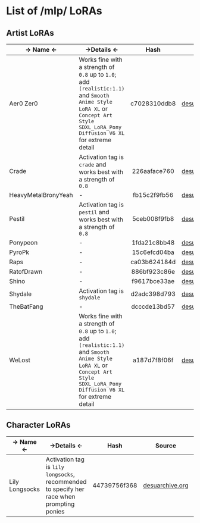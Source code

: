 # List of /mlp/ LoRAs

## Artist LoRAs

-> Name <- | ->Details <- | Hash |  Source | Samples | Download
------ | ------ | :----: | :----: | :----: | :----:
Aer0 Zer0 | Works fine with a strength of `0.8` up to `1.0`; add `(realistic:1.1)` and `Smooth Anime Style LoRA XL` or `Concept Art Style SDXL_LoRA_Pony Diffusion V6 XL` for extreme detail | c7028310ddb8 | [desuarchive.org](https://www.desuarchive.org/mlp/post/40892871) | [catbox.moe](https://catbox.moe/c/zaj5t0)  | catbox\.moe [1](https://files.catbox.moe/b7uzxm.001) [2](https://files.catbox.moe/537vgi.002) [pomf.lain.la](http://pomf2.lain.la/f/53amu.safetensors)
Crade  | Activation tag is `crade` and works best with a strength of `0.8` | 226aaface760 | [desuarchive.org](https://www.desuarchive.org/mlp/post/40861670) | [catbox.moe](https://catbox.moe/c/zwuay5)  | [catbox.moe](https://files.catbox.moe/moo0fj.7z)
HeavyMetalBronyYeah  | - | fb15c2f9fb56 | [desuarchive.org](https://www.desuarchive.org/mlp/post/40888867) | [catbox.moe](https://catbox.moe/c/hutk05) | [catbox.moe](https://files.catbox.moe/ywgog1.7z)
Pestil  | Activation tag is `pestil` and works best with a strength of `0.8` | 5ceb008f9fb8 | [desuarchive.org](https://www.desuarchive.org/mlp/post/40861655) | [catbox.moe](https://catbox.moe/c/4auxaf) | [catbox.moe](https://files.catbox.moe/8z4fu0.7z)
Ponypeon  | - | 1fda21c8bb48 | [desuarchive.org](https://www.desuarchive.org/mlp/post/40896250) | [catbox.moe](https://catbox.moe/c/x4q2b5) | [catbox.moe](https://files.catbox.moe/czj7c9.7z)
PyroPk | - | 15c6efcd04ba | [desuarchive.org](https://www.desuarchive.org/mlp/post/40886091) | [catbox.moe](https://catbox.moe/c/87e8na)  | [catbox.moe](https://files.catbox.moe/9asbg3.7z)
Raps | - | ca03b624184d | [desuarchive.org](https://www.desuarchive.org/mlp/post/40891588)  | [catbox.moe](https://catbox.moe/c/v5ktqj)  | [catbox.moe](https://files.catbox.moe/bdoi9s.7z)
RatofDrawn  | - | 886bf923c86e | [desuarchive.org](https://www.desuarchive.org/mlp/post/40883780)  | [catbox.moe](https://catbox.moe/c/x5uchq) | [catbox.moe](https://files.catbox.moe/arw47v.7z)
Shino | - | f9617bce33ae | [desuarchive.org](https://www.desuarchive.org/mlp/post/40867256) | [catbox.moe](https://catbox.moe/c/4rvi5a) | [catbox.moe](https://files.catbox.moe/3bheld.safetensors)
Shydale | Activation tag is `shydale` | d2adc398d793 | [desuarchive.org](https://www.desuarchive.org/mlp/post/40874204) | [catbox.moe](https://catbox.moe/c/dnwnn8) | [catbox.moe](https://files.catbox.moe/ptyku4.7z)
TheBatFang | - | dcccde13bd57 | [desuarchive.org](https://www.desuarchive.org/mlp/post/40894694) | [catbox.moe](https://catbox.moe/c/2nzyr2) | [catbox.moe](https://files.catbox.moe/30qz6o.7z)
WeLost | Works fine with a strength of `0.8` up to `1.0`; add `(realistic:1.1)` and `Smooth Anime Style LoRA XL` or `Concept Art Style SDXL_LoRA_Pony Diffusion V6 XL` for extreme detail | a187d7f8f06f | [desuarchive.org](https://www.desuarchive.org/mlp/post/40892871) | [catbox.moe](https://catbox.moe/c/cm5hen) | catbox\.moe [1](https://files.catbox.moe/wi2ox2.001) [2](https://files.catbox.moe/dq7ort.002)  [pomf.lain.la](http://pomf2.lain.la/f/ltxaxs7s.safetensors)

## Character LoRAs

-> Name <- | ->Details <- | Hash |  Source | Samples | Download
------ | ------ | :----: | :----: | :----: | :----:
Lily Longsocks | Activation tag is `lily longsocks`, recommended to specify her race when prompting ponies | 44739756f368 | [desuarchive.org](https://www.desuarchive.org/mlp/post/40897498) | [catbox.moe](https://catbox.moe/c/yx0bww) | [pomf.lain.la](http://pomf2.lain.la/f/ogfy8ejh.safetensors)